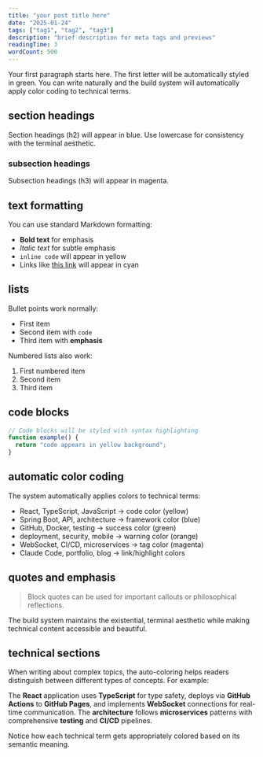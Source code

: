 ```yaml
---
title: "your post title here"
date: "2025-01-24"
tags: ["tag1", "tag2", "tag3"]
description: "brief description for meta tags and previews"
readingTime: 3
wordCount: 500
---
```


Your first paragraph starts here. The first letter will be automatically styled in green. You can write naturally and the build system will automatically apply color coding to technical terms.

## section headings

Section headings (h2) will appear in blue. Use lowercase for consistency with the terminal aesthetic.

### subsection headings

Subsection headings (h3) will appear in magenta.

## text formatting

You can use standard Markdown formatting:

- **Bold text** for emphasis
- *Italic text* for subtle emphasis  
- `inline code` will appear in yellow
- Links like [this link](https://example.com) will appear in cyan

## lists

Bullet points work normally:
- First item
- Second item with `code`
- Third item with **emphasis**

Numbered lists also work:
1. First numbered item
2. Second item
3. Third item

## code blocks

```javascript
// Code blocks will be styled with syntax highlighting
function example() {
  return "code appears in yellow background";
}
```

## automatic color coding

The system automatically applies colors to technical terms:

- React, TypeScript, JavaScript -> code color (yellow)
- Spring Boot, API, architecture -> framework color (blue)
- GitHub, Docker, testing -> success color (green)
- deployment, security, mobile -> warning color (orange)
- WebSocket, CI/CD, microservices -> tag color (magenta)
- Claude Code, portfolio, blog -> link/highlight colors

## quotes and emphasis

> Block quotes can be used for important callouts or philosophical reflections.

The build system maintains the existential, terminal aesthetic while making technical content accessible and beautiful.

## technical sections

When writing about complex topics, the auto-coloring helps readers distinguish between different types of concepts. For example:

The **React** application uses **TypeScript** for type safety, deploys via **GitHub Actions** to **GitHub Pages**, and implements **WebSocket** connections for real-time communication. The **architecture** follows **microservices** patterns with comprehensive **testing** and **CI/CD** pipelines.

Notice how each technical term gets appropriately colored based on its semantic meaning.
